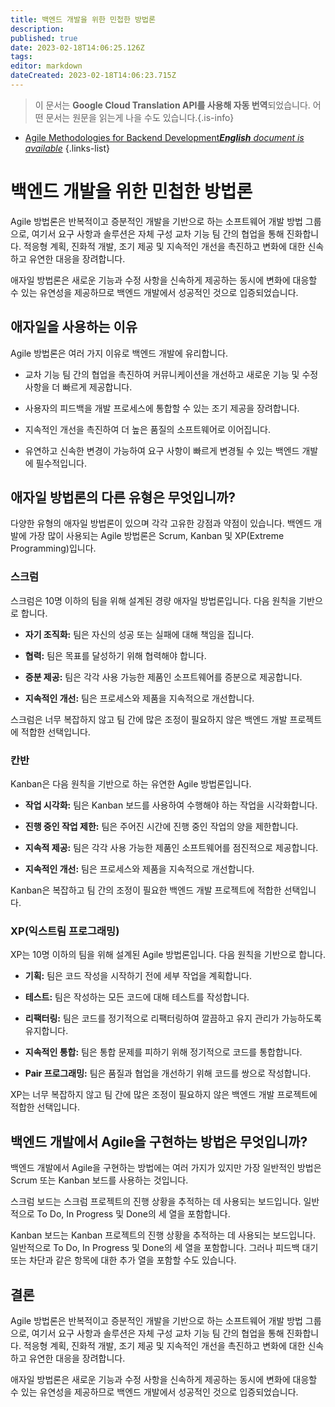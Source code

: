 ```yaml
---
title: 백엔드 개발을 위한 민첩한 방법론
description: 
published: true
date: 2023-02-18T14:06:25.126Z
tags: 
editor: markdown
dateCreated: 2023-02-18T14:06:23.715Z
---
```


> 이 문서는 **Google Cloud Translation API를 사용해 자동 번역**되었습니다.
어떤 문서는 원문을 읽는게 나을 수도 있습니다.{.is-info}



- [Agile Methodologies for Backend Development***English** document is available*](/en/Knowledge-base/Backend/agile-methodologies-for-backend-development)
{.links-list}


# 백엔드 개발을 위한 민첩한 방법론

Agile 방법론은 반복적이고 증분적인 개발을 기반으로 하는 소프트웨어 개발 방법 그룹으로, 여기서 요구 사항과 솔루션은 자체 구성 교차 기능 팀 간의 협업을 통해 진화합니다. 적응형 계획, 진화적 개발, 조기 제공 및 지속적인 개선을 촉진하고 변화에 대한 신속하고 유연한 대응을 장려합니다.

애자일 방법론은 새로운 기능과 수정 사항을 신속하게 제공하는 동시에 변화에 대응할 수 있는 유연성을 제공하므로 백엔드 개발에서 성공적인 것으로 입증되었습니다.

## 애자일을 사용하는 이유

Agile 방법론은 여러 가지 이유로 백엔드 개발에 유리합니다.

- 교차 기능 팀 간의 협업을 촉진하여 커뮤니케이션을 개선하고 새로운 기능 및 수정 사항을 더 빠르게 제공합니다.

- 사용자의 피드백을 개발 프로세스에 통합할 수 있는 조기 제공을 장려합니다.

- 지속적인 개선을 촉진하여 더 높은 품질의 소프트웨어로 이어집니다.

- 유연하고 신속한 변경이 가능하여 요구 사항이 빠르게 변경될 수 있는 백엔드 개발에 필수적입니다.

## 애자일 방법론의 다른 유형은 무엇입니까?

다양한 유형의 애자일 방법론이 있으며 각각 고유한 강점과 약점이 있습니다. 백엔드 개발에 가장 많이 사용되는 Agile 방법론은 Scrum, Kanban 및 XP(Extreme Programming)입니다.

### 스크럼

스크럼은 10명 이하의 팀을 위해 설계된 경량 애자일 방법론입니다. 다음 원칙을 기반으로 합니다.

- **자기 조직화:** 팀은 자신의 성공 또는 실패에 대해 책임을 집니다.

- **협력:** 팀은 목표를 달성하기 위해 협력해야 합니다.

- **증분 제공:** 팀은 각각 사용 가능한 제품인 소프트웨어를 증분으로 제공합니다.

- **지속적인 개선:** 팀은 프로세스와 제품을 지속적으로 개선합니다.

스크럼은 너무 복잡하지 않고 팀 간에 많은 조정이 필요하지 않은 백엔드 개발 프로젝트에 적합한 선택입니다.

### 칸반

Kanban은 다음 원칙을 기반으로 하는 유연한 Agile 방법론입니다.

- **작업 시각화:** 팀은 Kanban 보드를 사용하여 수행해야 하는 작업을 시각화합니다.

- **진행 중인 작업 제한:** 팀은 주어진 시간에 진행 중인 작업의 양을 제한합니다.

- **지속적 제공:** 팀은 각각 사용 가능한 제품인 소프트웨어를 점진적으로 제공합니다.

- **지속적인 개선:** 팀은 프로세스와 제품을 지속적으로 개선합니다.

Kanban은 복잡하고 팀 간의 조정이 필요한 백엔드 개발 프로젝트에 적합한 선택입니다.

### XP(익스트림 프로그래밍)

XP는 10명 이하의 팀을 위해 설계된 Agile 방법론입니다. 다음 원칙을 기반으로 합니다.

- **기획:** 팀은 코드 작성을 시작하기 전에 세부 작업을 계획합니다.

- **테스트:** 팀은 작성하는 모든 코드에 대해 테스트를 작성합니다.

- **리팩터링:** 팀은 코드를 정기적으로 리팩터링하여 깔끔하고 유지 관리가 가능하도록 유지합니다.

- **지속적인 통합:** 팀은 통합 문제를 피하기 위해 정기적으로 코드를 통합합니다.

- **Pair 프로그래밍:** 팀은 품질과 협업을 개선하기 위해 코드를 쌍으로 작성합니다.

XP는 너무 복잡하지 않고 팀 간에 많은 조정이 필요하지 않은 백엔드 개발 프로젝트에 적합한 선택입니다.

## 백엔드 개발에서 Agile을 구현하는 방법은 무엇입니까?

백엔드 개발에서 Agile을 구현하는 방법에는 여러 가지가 있지만 가장 일반적인 방법은 Scrum 또는 Kanban 보드를 사용하는 것입니다.

스크럼 보드는 스크럼 프로젝트의 진행 상황을 추적하는 데 사용되는 보드입니다. 일반적으로 To Do, In Progress 및 Done의 세 열을 포함합니다.

Kanban 보드는 Kanban 프로젝트의 진행 상황을 추적하는 데 사용되는 보드입니다. 일반적으로 To Do, In Progress 및 Done의 세 열을 포함합니다. 그러나 피드백 대기 또는 차단과 같은 항목에 대한 추가 열을 포함할 수도 있습니다.

## 결론

Agile 방법론은 반복적이고 증분적인 개발을 기반으로 하는 소프트웨어 개발 방법 그룹으로, 여기서 요구 사항과 솔루션은 자체 구성 교차 기능 팀 간의 협업을 통해 진화합니다. 적응형 계획, 진화적 개발, 조기 제공 및 지속적인 개선을 촉진하고 변화에 대한 신속하고 유연한 대응을 장려합니다.

애자일 방법론은 새로운 기능과 수정 사항을 신속하게 제공하는 동시에 변화에 대응할 수 있는 유연성을 제공하므로 백엔드 개발에서 성공적인 것으로 입증되었습니다.